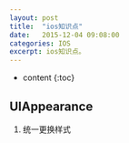 ```yaml
---
layout: post
title:  "ios知识点"
date:   2015-12-04 09:08:00
categories: IOS
excerpt: ios知识点。
---
```


* content
{:toc}

## UIAppearance
1. 统一更换样式
